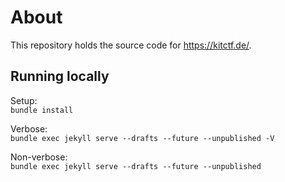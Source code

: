 # About
This repository holds the source code for https://kitctf.de/.

## Running locally
Setup:\
`bundle install`

Verbose:\
`bundle exec jekyll serve --drafts --future --unpublished -V`

Non-verbose:\
 `bundle exec jekyll serve --drafts --future --unpublished`
